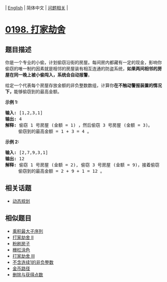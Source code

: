 
| [English](README_EN.md) | 简体中文 | [问题相关](QUESTION.md) |
# [0198. 打家劫舍](https://leetcode-cn.com/problems/house-robber/)
## 题目描述
<p>你是一个专业的小偷，计划偷窃沿街的房屋。每间房内都藏有一定的现金，影响你偷窃的唯一制约因素就是相邻的房屋装有相互连通的防盗系统，<strong>如果两间相邻的房屋在同一晚上被小偷闯入，系统会自动报警</strong>。</p>

<p>给定一个代表每个房屋存放金额的非负整数数组，计算你<strong>在不触动警报装置的情况下，</strong>能够偷窃到的最高金额。</p>

<p><strong>示例 1:</strong></p>

<pre><strong>输入:</strong> [1,2,3,1]
<strong>输出:</strong> 4
<strong>解释:</strong> 偷窃 1 号房屋 (金额 = 1) ，然后偷窃 3 号房屋 (金额 = 3)。
&nbsp;    偷窃到的最高金额 = 1 + 3 = 4 。</pre>

<p><strong>示例 2:</strong></p>

<pre><strong>输入:</strong> [2,7,9,3,1]
<strong>输出:</strong> 12
<strong>解释:</strong> 偷窃 1 号房屋 (金额 = 2), 偷窃 3 号房屋 (金额 = 9)，接着偷窃 5 号房屋 (金额 = 1)。
&nbsp;    偷窃到的最高金额 = 2 + 9 + 1 = 12 。
</pre>

## 相关话题
- [动态规划](https://leetcode-cn.com/tag/dynamic-programming)
## 相似题目
- [乘积最大子序列](../0152/README.md)
- [打家劫舍 II](../0213/README.md)
- [粉刷房子](../0256/README.md)
- [栅栏涂色](../0276/README.md)
- [打家劫舍 III](../0337/README.md)
- [不含连续1的非负整数](../0600/README.md)
- [金币路径](../0656/README.md)
- [删除与获得点数](../0740/README.md)
